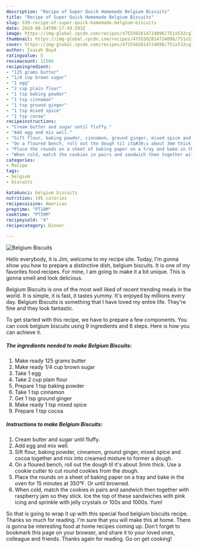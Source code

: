 ```yaml
---
description: "Recipe of Super Quick Homemade Belgium Biscuits"
title: "Recipe of Super Quick Homemade Belgium Biscuits"
slug: 539-recipe-of-super-quick-homemade-belgium-biscuits
date: 2020-08-24T00:17:49.593Z
image: https://img-global.cpcdn.com/recipes/4755502814724096/751x532cq70/belgium-biscuits-recipe-main-photo.jpg
thumbnail: https://img-global.cpcdn.com/recipes/4755502814724096/751x532cq70/belgium-biscuits-recipe-main-photo.jpg
cover: https://img-global.cpcdn.com/recipes/4755502814724096/751x532cq70/belgium-biscuits-recipe-main-photo.jpg
author: Isaiah Boyd
ratingvalue: 5
reviewcount: 11566
recipeingredient:
- "125 grams butter"
- "1/4 cup brown sugar"
- "1 egg"
- "2 cup plain flour"
- "1 tsp baking powder"
- "1 tsp cinnamon"
- "1 tsp ground ginger"
- "1 tsp mixed spice"
- "1 tsp cocoa"
recipeinstructions:
- "Cream butter and sugar until fluffy."
- "Add egg and mix well."
- "Sift flour, baking powder, cinnamon, ground ginger, mixed spice and cocoa together and mix into creamed mixture to former a dough."
- "On a floured bench, roll out the dough til it&#39;s about 3mm thick. Use a cookie cutter to cut round cookies from the dough."
- "Place the rounds on a sheet of baking paper on a tray and bake in the oven for 15 minutes at 350°F. Or until browned."
- "When cold, match the cookies in pairs and sandwich then together with raspberry jam so they stick. Ice the top of these sandwiches with pink icing and sprinkle with jelly crystals or 100s and 1000s. Yum!"
categories:
- Recipe
tags:
- belgium
- biscuits

katakunci: belgium biscuits 
nutrition: 195 calories
recipecuisine: American
preptime: "PT18M"
cooktime: "PT39M"
recipeyield: "4"
recipecategory: Dinner

---
```



![Belgium Biscuits](https://img-global.cpcdn.com/recipes/4755502814724096/751x532cq70/belgium-biscuits-recipe-main-photo.jpg)

Hello everybody, it is Jim, welcome to my recipe site. Today, I'm gonna show you how to prepare a distinctive dish, belgium biscuits. It is one of my favorites food recipes. For mine, I am going to make it a bit unique. This is gonna smell and look delicious.



Belgium Biscuits is one of the most well liked of recent trending meals in the world. It is simple, it is fast, it tastes yummy. It's enjoyed by millions every day. Belgium Biscuits is something that I have loved my entire life. They're fine and they look fantastic.


To get started with this recipe, we have to prepare a few components. You can cook belgium biscuits using 9 ingredients and 6 steps. Here is how you can achieve it.

<!--inarticleads1-->

##### The ingredients needed to make Belgium Biscuits:

1. Make ready 125 grams butter
1. Make ready 1/4 cup brown sugar
1. Take 1 egg
1. Take 2 cup plain flour
1. Prepare 1 tsp baking powder
1. Take 1 tsp cinnamon
1. Get 1 tsp ground ginger
1. Make ready 1 tsp mixed spice
1. Prepare 1 tsp cocoa




<!--inarticleads2-->

##### Instructions to make Belgium Biscuits:

1. Cream butter and sugar until fluffy.
1. Add egg and mix well.
1. Sift flour, baking powder, cinnamon, ground ginger, mixed spice and cocoa together and mix into creamed mixture to former a dough.
1. On a floured bench, roll out the dough til it&#39;s about 3mm thick. Use a cookie cutter to cut round cookies from the dough.
1. Place the rounds on a sheet of baking paper on a tray and bake in the oven for 15 minutes at 350°F. Or until browned.
1. When cold, match the cookies in pairs and sandwich then together with raspberry jam so they stick. Ice the top of these sandwiches with pink icing and sprinkle with jelly crystals or 100s and 1000s. Yum!




So that is going to wrap it up with this special food belgium biscuits recipe. Thanks so much for reading. I'm sure that you will make this at home. There is gonna be interesting food at home recipes coming up. Don't forget to bookmark this page on your browser, and share it to your loved ones, colleague and friends. Thanks again for reading. Go on get cooking!
